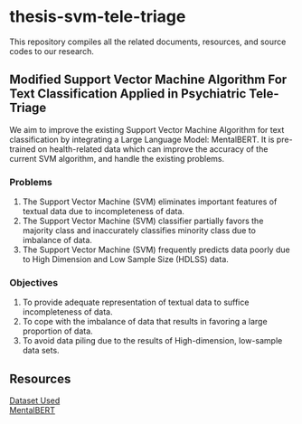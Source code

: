 # thesis-svm-tele-triage
This repository compiles all the related documents, resources, and source codes to our research.

## Modified Support Vector Machine Algorithm For Text Classification Applied in Psychiatric Tele-Triage
We aim to improve the existing Support Vector Machine Algorithm for text classification by integrating a Large Language Model: MentalBERT. It is pre-trained on health-related data which can improve the accuracy of the current SVM algorithm, and handle the existing problems.

### Problems
1. The Support Vector Machine (SVM) eliminates important features of textual data due to incompleteness of data. <br>
2. The Support Vector Machine (SVM) classifier partially favors the majority class and inaccurately classifies minority class due to imbalance of data. <br>
3. The Support Vector Machine (SVM) frequently predicts data poorly due to High Dimension and Low Sample Size (HDLSS) data.

### Objectives
1. To provide adequate representation of textual data to suffice incompleteness of data.
2. To cope with the imbalance of data that results in favoring a large proportion of data.
3. To avoid data piling due to the results of High-dimension, low-sample data sets.

## Resources
[Dataset Used](https://zenodo.org/records/2667859#.YCwdTR1OlQI) <br>
[MentalBERT](https://arxiv.org/abs/2110.15621)
